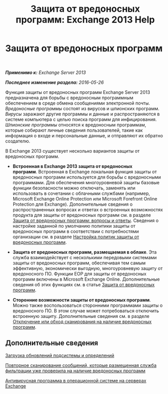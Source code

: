 ﻿---
title: 'Защита от вредоносных программ: Exchange 2013 Help'
TOCTitle: Защита от вредоносных программ
ms:assetid: a4b34f3b-5648-4d18-ac80-c2af4fa6cb7e
ms:mtpsurl: https://technet.microsoft.com/ru-ru/library/JJ150547(v=EXCHG.150)
ms:contentKeyID: 50488776
ms.date: 04/30/2018
mtps_version: v=EXCHG.150
ms.translationtype: HT
---

# Защита от вредоносных программ

 

_**Применимо к:** Exchange Server 2013_

_**Последнее изменение раздела:** 2016-05-26_

Функция защиты от вредоносных программ Exchange Server 2013 предназначена для борьбы с вредоносным программным обеспечением в среде обмена сообщениями электронной почты. *Вредоносные программы* состоят из вирусов и шпионских программ. *Вирусы* заражают другие программы и данные и распространяются в системе компьютера с целью поиска программ для инфицирования. *Шпионские программы* относятся к вредоносным программам, которые собирают личные сведения пользователей, такие как информация о входе и персональные данные, и отправляют их обратно создателю.

В Exchange 2013 существует несколько вариантов защиты от вредоносных программ.

  - **Встроенная в Exchange 2013 защита от вредоносных программ**. Встроенная в Exchange локальная функция защиты от вредоносных программ используется для борьбы с вредоносными программами. Для обеспечения многоуровневой защиты базовые функции безопасности можно отключать, заменять или использовать в сочетании с облачными службами (например, Microsoft Exchange Online Protection или Microsoft Forefront Online Protection для Exchange). Дополнительные сведения о распространенных вопросах и ответах о встроенных возможностях продукта для защиты от вредоносных программ см. в разделе [Защита от вредоносных программ: вопросы и ответы](anti-malware-faq-exchange-2013-help.md). Сведения о настройке заданной по умолчанию политики защиты от вредоносных программ в соответствии с потребностями организации см. в разделе [Настройка политик защиты от вредоносных программ](configure-anti-malware-policies-exchange-2013-help.md).

  - **Защита от вредоносных программ, размещаемая в облаке**. Эта служба взаимодействует с несколькими передовыми системами защиты от вредоносных программ, обеспечивая тем самым эффективную, экономически выгодную, многоуровневую защиту от вредоносного ПО. Функции EOP для защиты от вредоносных программ включены в Microsoft Exchange Online. Дополнительные сведения об этих функциях см. в статье [Защита от вредоносных программ](https://technet.microsoft.com/ru-ru/library/jj200669\(v=exchg.150\)).

  - **Сторонние возможности защиты от вредоносных программ**. Можно также воспользоваться сторонними программами защиты о вредоносного ПО. В этом случае может потребоваться отключить встроенную защиту. Дополнительные сведения см. в разделе [Отключение или обход сканирования на наличие вредоносных программ](disable-or-bypass-anti-malware-scanning-exchange-2013-help.md).

## Дополнительные сведения

[Загрузка обновлений подсистемы и определений](download-engine-and-definition-updates-exchange-2013-help.md)

[Повторное сканирование сообщений, которые размещенная служба фильтрации уже проверила на наличие вредоносных программ](rescan-messages-already-malware-scanned-by-the-hosted-filtering-service-exchange-2013-help.md)

[Антивирусная программа в операционной системе на серверах Exchange](anti-virus-software-in-the-operating-system-on-exchange-servers-exchange-2013-help.md)

